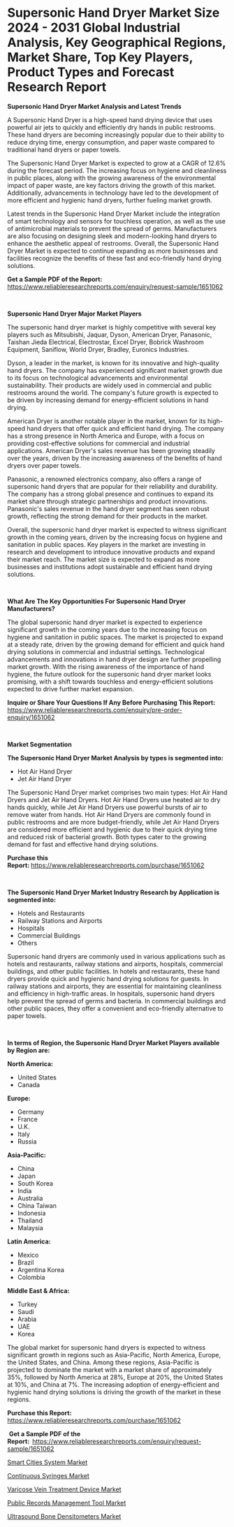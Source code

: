 <p><h1>Supersonic Hand Dryer Market Size 2024 - 2031 Global Industrial Analysis, Key Geographical Regions, Market Share, Top Key Players, Product Types and Forecast Research Report</h1></p><p><strong>Supersonic Hand Dryer Market Analysis and Latest Trends</strong></p>
<p><p>A Supersonic Hand Dryer is a high-speed hand drying device that uses powerful air jets to quickly and efficiently dry hands in public restrooms. These hand dryers are becoming increasingly popular due to their ability to reduce drying time, energy consumption, and paper waste compared to traditional hand dryers or paper towels.</p><p>The Supersonic Hand Dryer Market is expected to grow at a CAGR of 12.6% during the forecast period. The increasing focus on hygiene and cleanliness in public places, along with the growing awareness of the environmental impact of paper waste, are key factors driving the growth of this market. Additionally, advancements in technology have led to the development of more efficient and hygienic hand dryers, further fueling market growth.</p><p>Latest trends in the Supersonic Hand Dryer Market include the integration of smart technology and sensors for touchless operation, as well as the use of antimicrobial materials to prevent the spread of germs. Manufacturers are also focusing on designing sleek and modern-looking hand dryers to enhance the aesthetic appeal of restrooms. Overall, the Supersonic Hand Dryer Market is expected to continue expanding as more businesses and facilities recognize the benefits of these fast and eco-friendly hand drying solutions.</p></p>
<p><strong>Get a Sample PDF of the Report:&nbsp;</strong> <a href="https://www.reliableresearchreports.com/enquiry/request-sample/1651062">https://www.reliableresearchreports.com/enquiry/request-sample/1651062</a></p>
<p>&nbsp;</p>
<p><strong>Supersonic Hand Dryer Major Market Players</strong></p>
<p><p>The supersonic hand dryer market is highly competitive with several key players such as Mitsubishi, Jaquar, Dyson, American Dryer, Panasonic, Taishan Jieda Electrical, Electrostar, Excel Dryer, Bobrick Washroom Equipment, Saniflow, World Dryer, Bradley, Euronics Industries. </p><p>Dyson, a leader in the market, is known for its innovative and high-quality hand dryers. The company has experienced significant market growth due to its focus on technological advancements and environmental sustainability. Their products are widely used in commercial and public restrooms around the world. The company's future growth is expected to be driven by increasing demand for energy-efficient solutions in hand drying.</p><p>American Dryer is another notable player in the market, known for its high-speed hand dryers that offer quick and efficient hand drying. The company has a strong presence in North America and Europe, with a focus on providing cost-effective solutions for commercial and industrial applications. American Dryer's sales revenue has been growing steadily over the years, driven by the increasing awareness of the benefits of hand dryers over paper towels.</p><p>Panasonic, a renowned electronics company, also offers a range of supersonic hand dryers that are popular for their reliability and durability. The company has a strong global presence and continues to expand its market share through strategic partnerships and product innovations. Panasonic's sales revenue in the hand dryer segment has seen robust growth, reflecting the strong demand for their products in the market.</p><p>Overall, the supersonic hand dryer market is expected to witness significant growth in the coming years, driven by the increasing focus on hygiene and sanitation in public spaces. Key players in the market are investing in research and development to introduce innovative products and expand their market reach. The market size is expected to expand as more businesses and institutions adopt sustainable and efficient hand drying solutions.</p></p>
<p>&nbsp;</p>
<p><strong>What Are The Key Opportunities For Supersonic Hand Dryer Manufacturers?</strong></p>
<p><p>The global supersonic hand dryer market is expected to experience significant growth in the coming years due to the increasing focus on hygiene and sanitation in public spaces. The market is projected to expand at a steady rate, driven by the growing demand for efficient and quick hand drying solutions in commercial and industrial settings. Technological advancements and innovations in hand dryer design are further propelling market growth. With the rising awareness of the importance of hand hygiene, the future outlook for the supersonic hand dryer market looks promising, with a shift towards touchless and energy-efficient solutions expected to drive further market expansion.</p></p>
<p><strong>Inquire or Share Your Questions If Any Before Purchasing This Report:</strong> <a href="https://www.reliableresearchreports.com/enquiry/pre-order-enquiry/1651062">https://www.reliableresearchreports.com/enquiry/pre-order-enquiry/1651062</a></p>
<p>&nbsp;</p>
<p><strong>Market Segmentation</strong></p>
<p><strong>The Supersonic Hand Dryer Market Analysis by types is segmented into:</strong></p>
<p><ul><li>Hot Air Hand Dryer</li><li>Jet Air Hand Dryer</li></ul></p>
<p><p>The Supersonic Hand Dryer market comprises two main types: Hot Air Hand Dryers and Jet Air Hand Dryers. Hot Air Hand Dryers use heated air to dry hands quickly, while Jet Air Hand Dryers use powerful bursts of air to remove water from hands. Hot Air Hand Dryers are commonly found in public restrooms and are more budget-friendly, while Jet Air Hand Dryers are considered more efficient and hygienic due to their quick drying time and reduced risk of bacterial growth. Both types cater to the growing demand for fast and effective hand drying solutions.</p></p>
<p><strong>Purchase this Report:&nbsp;</strong><a href="https://www.reliableresearchreports.com/purchase/1651062">https://www.reliableresearchreports.com/purchase/1651062</a></p>
<p>&nbsp;</p>
<p><strong>The Supersonic Hand Dryer Market Industry Research by Application is segmented into:</strong></p>
<p><ul><li>Hotels and Restaurants</li><li>Railway Stations and Airports</li><li>Hospitals</li><li>Commercial Buildings</li><li>Others</li></ul></p>
<p><p>Supersonic hand dryers are commonly used in various applications such as hotels and restaurants, railway stations and airports, hospitals, commercial buildings, and other public facilities. In hotels and restaurants, these hand dryers provide quick and hygienic hand drying solutions for guests. In railway stations and airports, they are essential for maintaining cleanliness and efficiency in high-traffic areas. In hospitals, supersonic hand dryers help prevent the spread of germs and bacteria. In commercial buildings and other public spaces, they offer a convenient and eco-friendly alternative to paper towels.</p></p>
<p>&nbsp;</p>
<p><strong>In terms of Region, the Supersonic Hand Dryer Market Players available by Region are:</strong></p>
<p>
    <p> <strong> North America: </strong>
        <ul>
            <li>United States</li>
            <li>Canada</li>
        </ul>
        </p> 
    <p> <strong> Europe: </strong>
        <ul>
            <li>Germany</li>
            <li>France</li>
            <li>U.K.</li>
            <li>Italy</li>
            <li>Russia</li>
        </ul>
        </p> 
    <p> <strong> Asia-Pacific: </strong>
        <ul>
            <li>China</li>
            <li>Japan</li>
            <li>South Korea</li>
            <li>India</li>
            <li>Australia</li>
            <li>China Taiwan</li>
            <li>Indonesia</li>
            <li>Thailand</li>
            <li>Malaysia</li>
        </ul>
        </p> 
    <p> <strong> Latin America: </strong>
        <ul>
            <li>Mexico</li>
            <li>Brazil</li>
            <li>Argentina Korea</li>
            <li>Colombia</li>
        </ul>
        </p> 
    <p> <strong> Middle East & Africa: </strong>
        <ul>
            <li>Turkey</li>
            <li>Saudi</li>
            <li>Arabia</li>
            <li>UAE</li>
            <li>Korea</li>
        </ul>
    </p>
    </p>
<p><p>The global market for supersonic hand dryers is expected to witness significant growth in regions such as Asia-Pacific, North America, Europe, the United States, and China. Among these regions, Asia-Pacific is projected to dominate the market with a market share of approximately 35%, followed by North America at 28%, Europe at 20%, the United States at 10%, and China at 7%. The increasing adoption of energy-efficient and hygienic hand drying solutions is driving the growth of the market in these regions.</p></p>
<p><strong>Purchase this Report: </strong><a href="https://www.reliableresearchreports.com/purchase/1651062">https://www.reliableresearchreports.com/purchase/1651062</a></p>
<p>&nbsp;<strong>Get a Sample PDF of the Report:&nbsp;&nbsp;</strong><a href="https://www.reliableresearchreports.com/enquiry/request-sample/1651062">https://www.reliableresearchreports.com/enquiry/request-sample/1651062</a></p>
<p><strong></strong></p>
<p><p><a href="https://github.com/brenzgnarento/Market-Research-Report-List-1/blob/main/smart-cities-system-market.md">Smart Cities System Market</a></p><p><a href="https://medium.com/@markkautzer/continuous-syringes-market-trends-forecast-and-competitive-analysis-to-2031-6212279da4c3">Continuous Syringes Market</a></p><p><a href="https://medium.com/@markkautzer/varicose-vein-treatment-device-market-size-cagr-trends-2024-2030-214c00d4759f">Varicose Vein Treatment Device Market</a></p><p><a href="https://github.com/jerrycopelandthomaswsqd8q/Market-Research-Report-List-1/blob/main/public-records-management-tool-market.md">Public Records Management Tool Market</a></p><p><a href="https://medium.com/@markkautzer/ultrasound-bone-densitometers-market-trends-forecast-and-competitive-analysis-to-2031-21dd0e632805">Ultrasound Bone Densitometers Market</a></p></p>